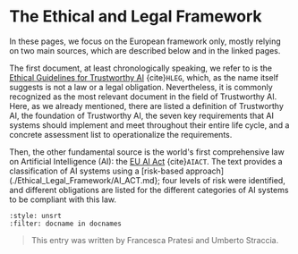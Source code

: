 # The Ethical and Legal Framework

<!-- TODO 

point the link
[risk-based approach](./Ethical_Legal_Framework/AI_ACT.md}
to the correct section of the entry


-->

In these pages, we focus on the European framework only, mostly relying on two main sources, which are described below and in the linked pages.

The first document, at least chronologically speaking, we refer to is the [Ethical Guidelines for Trustworthy AI](./Ethical_Legal_Framwework/HLEG) {cite}`HLEG`, which, as the name itself suggests is not a law or a legal obligation. Nevertheless, it is commonly recognized as the most relevant document in the field of Trustworthy AI.
Here, as we already mentioned, there are listed a definition of Trustworthy AI, the foundation of Trustworthy AI, the seven key requirements that AI systems should implement and meet throughout their entire life cycle, and a concrete assessment list to operationalize the requirements.

Then, the other fundamental source is the world's first comprehensive law on Artificial Intelligence (AI): the [EU AI Act](./Ethical_Legal_Framwework/AI_ACT) {cite}`AIACT`. The text provides a classification of AI systems using a [risk-based approach](./Ethical_Legal_Framework/AI_ACT.md}; four levels of risk were identified, and different obligations are listed for the different categories of AI systems to be compliant with this law.

```{bibliography} ../../references.bib
:style: unsrt
:filter: docname in docnames
```

> This entry was written by Francesca Pratesi and Umberto Straccia.
